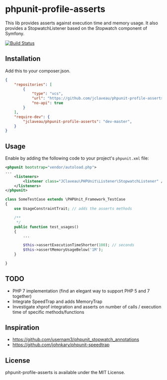 # phpunit-profile-asserts

This lib provides asserts against execution time and memory usage.
It also provides a StopwatchListener based on the Stopwatch component of Symfony.

[![Build Status](https://travis-ci.org/jclaveau/phpunit-profile-asserts.svg?branch=master)](https://travis-ci.org/jclaveau/phpunit-profile-asserts)

## Installation

Add this to your composer.json.

```json
{
    "repositories": [
        {
            "type": "vcs",
            "url": "https://github.com/jclaveau/phpunit-profile-asserts",
            "no-api": true
        }
    ],
    "require-dev": {
        "jclaveau/phpunit-profile-asserts": "dev-master",
    }
}
```


## Usage

Enable by adding the following code to your project's `phpunit.xml` file:

```xml
<phpunit bootstrap="vendor/autoload.php">
...
    <listeners>
        <listener class="JClaveau\PHPUnit\Listener\StopwatchListener" />
    </listeners>
</phpunit>
```

```php
class SomeTestCase extends \PHPUnit_Framework_TestCase
{
    use UsageConstraintTrait; // adds the asserts methods

    /**
     */
    public function test_usages()
    {
        ...

        $this->assertExecutionTimeShorter(100); // seconds
        $this->assertMemoryUsageBelow('1M');
    }

}
```

## TODO

+ PHP 7 implementation (find an elegant way to support PHP 5 and 7 together)
+ Integrate SpeedTrap and adds MemoryTrap
+ Investigate xhprof integration and asserts on number of calls / execution time of specific methods/functions

## Inspiration

+ https://github.com/usernam3/phpunit_stopwatch_annotations
+ https://github.com/johnkary/phpunit-speedtrap


## License

phpunit-profile-asserts is available under the MIT License.
